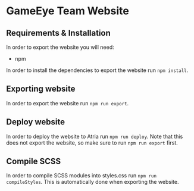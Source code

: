 # GameEye Team Website

## Requirements & Installation
In order to export the website you will need:
* npm

In order to install the dependencies to export the website run `npm install`.

## Exporting website
In order to export the website run `npm run export`.

## Deploy website
In order to deploy the website to Atria run `npm run deploy`.
Note that this does not export the website, so make sure to run `npm run export` first.

## Compile SCSS
In order to compile SCSS modules into styles.css run `npm run compileStyles`.
This is automatically done when exporting the website.
